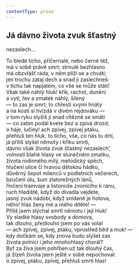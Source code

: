 ```yaml
---
contentType: prose
---
```


## Já dávno života zvuk šťastný  
nezaslech…

To bledé ticho, přičernalé, nebo černé též,  
má v sobě právě smrt; strnulé bezhlasno  
má obzvlášť ráda, v něm plíží se a chvátí;  
jen trochu zataj dech a snad ji zaslechneš:  
v tichu tak napjatém, co vše se může státi!  
Však také náhlý hluk! křik, rachot, dunění  
a vytí, řev a zmatek náhlý, šílený  
— to zas je smrt; to chřestí svými hnáty  
a na kosti si hvízdá v divém rejdováku —  
v tom ryku slyšíš ji snad vítězně se smáti  
— co zatím podál kvete bez a zpívá drozd;  
ó háje, lučiny! ach zpívej, zpívej ptáku,  
přehluš ten hluk, to ticho, vše, co nás tu drtí,  
já příliš slyšel němoty i křiku smrti,  
dávno však života zvuk šťastný nezaslech’,  
volnosti blahé hlasy ve slunečném zmatku,  
života rodinného milý, melodický spěch,  
hlučení ulice či hravou dětskou hádku,  
důvěrný šepot milenců v podletních večerech,  
bzučení úlu, šum zlatorežných lánů,  
řinčení tramvaje a listonoše zvonícího k ránu,  
ruch hlediště, když do divadla vejdete,  
jasný zvuk nádobí, když snídaně je hotova,  
něho! hlas ženy mé a mého dítěte! —  
Příliš jsem slýchal smrti němotu i její hluk!  
Vy sladké hlasy svobody a domova,  
tak dlouho, předlouho jsem po vás volal  
— ach zpívej, zpívej, ptáku, vprostřed běd a muk! —  
kdy dočkám se, kdy znova budu slyšet zas  
života polnici i jeho mnohohlasý chorál?  
Byť za živa jsem pohřben už tak dlouhý čas,  
já žízeň života jsem ještě v sobě nepochoval:  
ó zpívej, ptáku, zpívej, přehluš smrti hlas!
